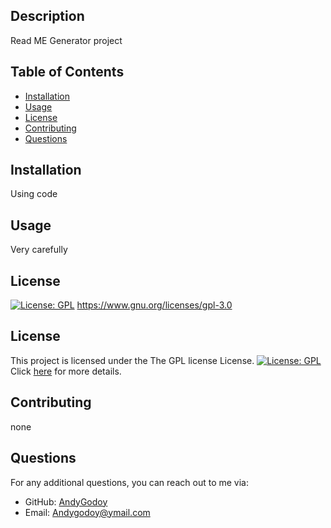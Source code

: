 
  ## Description
  Read ME Generator project
  
  ## Table of Contents
  - [Installation](#installation)
  - [Usage](#usage)
  - [License](#license)
  - [Contributing](#contributing)
  - [Questions](#questions)
  
  ## Installation
  Using code
  
  ## Usage
  Very carefully
  
  ## License
  [![License: GPL](https://img.shields.io/badge/License-GPL-blue.svg)](https://www.gnu.org/licenses/gpl-3.0)
  https://www.gnu.org/licenses/gpl-3.0
  ## License
  
  This project is licensed under the The GPL license License. [![License: GPL](https://img.shields.io/badge/License-GPL-blue.svg)](https://www.gnu.org/licenses/gpl-3.0) Click [here](https://www.gnu.org/licenses/gpl-3.0) for more details.
  
  ## Contributing
  none
  
  
  ## Questions
  For any additional questions, you can reach out to me via:
  - GitHub: [AndyGodoy](https://github.com/AndyGodoy)
  - Email: Andygodoy@ymail.com

